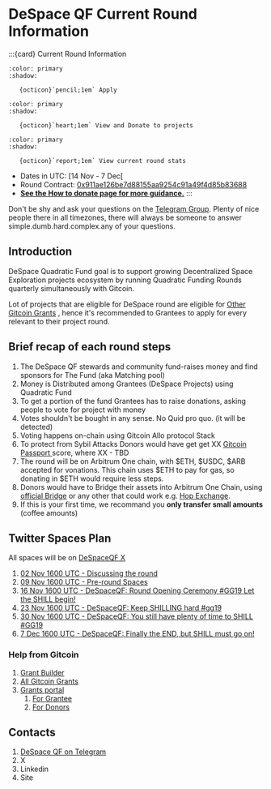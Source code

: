 # DeSpace QF Current Round Information

:::{card} Current Round Information

```{button-link} https://builder.gitcoin.co/#/chains/42161/rounds/0x911ae126be7d88155aa9254c91a49f4d85b83688
:color: primary
:shadow:

   {octicon}`pencil;1em` Apply
```

```{button-link} https://explorer.gitcoin.co/#/round/42161/0x911ae126be7d88155aa9254c91a49f4d85b83688
:color: primary
:shadow:

   {octicon}`heart;1em` View and Donate to projects
```

```{button-link} https://reportcards.gitcoin.co/42161/0x911ae126be7d88155aa9254c91a49f4d85b83688)
:color: primary
:shadow:

   {octicon}`report;1em` View current round stats

```
 - Dates in UTC: [14 Nov - 7 Dec[
 - Round Contract: [0x911ae126be7d88155aa9254c91a49f4d85b83688](https://arbiscan.io/address/0x911ae126be7d88155aa9254c91a49f4d85b83688#internaltx)
 - **[See the How to donate page for more guidance.](./how-to-donate.md)**
:::


Don't be shy and ask your questions on the [Telegram
Group](https://t.me/despaceqf). Plenty of nice people there in all timezones,
there will always be someone to answer simple.dumb.hard.complex.any
of your questions.

## Introduction

DeSpace Quadratic Fund goal is to support growing Decentralized Space Exploration projects ecosystem by running Quadratic Funding Rounds quarterly simultaneously with Gitcoin.

Lot of projects that are eligible for DeSpace round are eligible for [Other Gitcoin Grants](https://grants.gitcoin.co/) , hence it's recommended to Grantees to apply for every relevant to their project round.

## Brief recap of each round steps

 1. The DeSpace QF stewards and community fund-raises money and find sponsors for The Fund (aka Matching pool)
 1. Money is Distributed among Grantees (DeSpace Projects) using Quadratic Fund
 1. To get a portion of the fund Grantees has to raise donations, asking people to vote for project with money
 1. Votes shouldn't be bought in any sense. No Quid pro quo. (it will be detected)
 1. Voting happens on-chain using Gitcoin Allo protocol Stack
 1. To protect from Sybil Attacks Donors would have get get XX [Gitcoin Passport ](https://passport.gitcoin.co/)score, where XX - TBD
 1. The round will be on Arbitrum One chain, with $ETH, $USDC, $ARB accepted for vonations. This chain uses $ETH to pay for gas, so donating in $ETH would require less steps.
 1. Donors would have to Bridge their assets into Arbitrum One Chain, using [official Bridge](https://bridge.arbitrum.io)  or any other that could work e.g. [Hop Exchange](https://app.hop.exchange/).
 1. If this is your first time, we recommand you **only transfer small amounts** (coffee amounts)


## Twitter Spaces Plan

All spaces will be on [DeSpaceQF X](https://x.com/DeSpaceQF)

 1. [02 Nov 1600 UTC - Discussing the round](https://twitter.com/i/spaces/1RDxllXoodOxL?s=20)
 1. [09 Nov 1600 UTC - Pre-round Spaces](https://twitter.com/i/spaces/1YqJDgvXwmDGV?s=20)
 1. [16 Nov 1600 UTC - DeSpaceQF: Round Opening Ceremony #GG19 Let the SHILL begin!](https://twitter.com/i/spaces/1DXxyjkrynZKM?s=20)
 1. [23 Nov 1600 UTC - DeSpaceQF: Keep SHILLING hard #gg19](https://twitter.com/i/spaces/1rmxPMWnPEjKN?s=20)
 1. [30 Nov 1600 UTC - DeSpaceQF: You still have plenty of time to SHILL #GG19](https://twitter.com/i/spaces/1MYxNoWLAzpKw?s=20)
 1. [7 Dec 1600 UTC - DeSpaceQF: Finally the END, but SHILL must go on!](https://twitter.com/i/spaces/1mnGepqVEjvKX?s=20)


### Help from Gitcoin

1. [Grant Builder](https://builder.gitcoin.co/)
2. [All Gitcoin Grants](https://grants.gitcoin.co/)
3. [Grants portal](https://grants-portal.gitcoin.co/)
	1. [For Grantee](https://grants-portal.gitcoin.co/gitcoin-grants-donor-portal)
	2. [For Donors](https://grants-portal.gitcoin.co/gitcoin-grants-grantee-portal)

## Contacts
1. [DeSpace QF on Telegram](https://t.me/despaceqf)
2. X
3. Linkedin
4. Site
